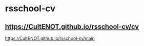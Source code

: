 # rsschool-cv
https://CultENOT.github.io/rsschool-cv/cv
---
https://CultENOT.github.io/rsschool-cv/main
